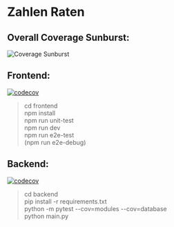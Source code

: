 # Zahlen Raten

## Overall Coverage Sunburst:

![Coverage Sunburst](https://codecov.io/github/Marciland/zahlen-raten/graphs/sunburst.svg?token=NZXMH5J9GG)

## Frontend:

[![codecov](https://codecov.io/github/Marciland/zahlen-raten/graph/badge.svg?token=NZXMH5J9GG&flag=frontend)](https://codecov.io/github/Marciland/zahlen-raten)

> cd frontend <br>
> npm install<br>
> npm run unit-test<br>
> npm run dev<br>
> npm run e2e-test<br>
> (npm run e2e-debug)

## Backend:

[![codecov](https://codecov.io/github/Marciland/zahlen-raten/graph/badge.svg?token=NZXMH5J9GG&flag=backend)](https://codecov.io/github/Marciland/zahlen-raten)

> cd backend<br>
> pip install -r requirements.txt<br>
> python -m pytest --cov=modules --cov=database<br>
> python main.py
